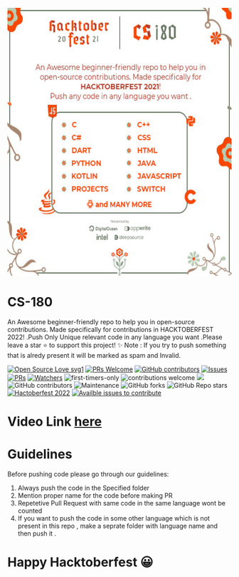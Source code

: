 <p align="center" >
  <img src="./Posters/CS-180.1.jpg" width="800" height="600"> 
</p>

# CS-180
An Awesome beginner-friendly repo to help you in open-source contributions. Made specifically for contributions in HACKTOBERFEST 2022! .Push Only Unique relevant code  in any language you want .Please leave a star ⭐ to support this project! ✨
Note : If you try to push something that is alredy present it will be marked as spam and Invalid. 

[![Open Source Love svg1](https://badges.frapsoft.com/os/v1/open-source.svg?v=103)](https://github.com/ellerbrock/open-source-badges/)  [![PRs Welcome](https://img.shields.io/badge/PRs-welcome-brightgreen.svg?style=flat-square)](http://makeapullrequest.com) [![GitHub contributors](https://img.shields.io/github/contributors/Naereen/StrapDown.js.svg)](https://GitHub.com/Naereen/StrapDown.js/graphs/contributors/) [![Issues](https://img.shields.io/github/issues/SAMYAK99/CS-180)](https://github.com/SAMYAK99/CS-180/issues) [![PRs](https://img.shields.io/github/issues-pr/SAMYAK99/CS-180)](https://github.com/SAMYAK99/CS-180/pulls) [![Watchers](https://img.shields.io/github/watchers/SAMYAK99/CS-180?style=social)](https://github.com/SAMYAK99/CS-180) ![first-timers-only](https://img.shields.io/badge/first--timers--only-friendly-yellow.svg?style=flat) ![contributions welcome](https://img.shields.io/static/v1.svg?label=Contributions&message=Welcome&color=0059b3&style=flat-square) ![](https://img.shields.io/github/repo-size/SamFisher18/CS-180.svg?label=Repo%20size&style=flat-square)&nbsp;![GitHub contributors](https://img.shields.io/github/contributors-anon/SamFisher18/CS-180) ![Maintenance](https://img.shields.io/maintenance/yes/2021) ![GitHub forks](https://img.shields.io/github/forks/SamFisher18/CS-180?style=social) ![GitHub Repo stars](https://img.shields.io/github/stars/SamFisher18/CS-180?style=social) [![Hactoberfest 2022](https://img.shields.io/badge/-HACKTOBERFEST--ACCEPTED-brightgreen)](https://hacktoberfest.com/participation/) [![Availble issues to contribute](https://img.shields.io/github/issues/avidRaghav/MyNotes?style=social)](https://github.com/avidraghav/MyNotes/issues)
</p>

# Video Link [here](https://www.youtube.com/watch?v=8xjmCsdgUhE)

# Guidelines
Before pushing code please go through our guidelines:
1. Always push the code in the Specified folder
2. Mention proper name for the code before making PR
3. Repetetive Pull Request with same code in the same language wont be counted
4. If you want to push the code in some other language  which is not present in this repo , make a seprate folder with language name and then push it . 

# Happy Hacktoberfest 😀
